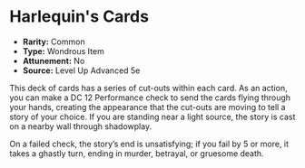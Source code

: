 # Harlequin's Cards

- **Rarity:** Common
- **Type:** Wondrous Item
- **Attunement:** No
- **Source:** Level Up Advanced 5e

This deck of cards has a series of cut-outs within each card. As an action, you can make a DC 12 Performance check to send the cards flying through your hands, creating the appearance that the cut-outs are moving to tell a story of your choice. If you are standing near a light source, the story is cast on a nearby wall through shadowplay.

On a failed check, the story’s end is unsatisfying; if you fail by 5 or more, it takes a ghastly turn, ending in murder, betrayal, or gruesome death.
